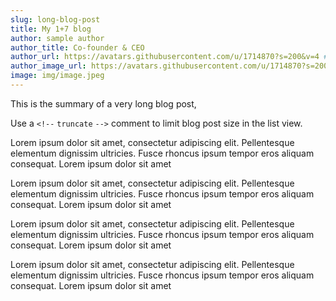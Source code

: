 ```yaml
---
slug: long-blog-post
title: My 1+7 blog
author: sample author
author_title: Co-founder & CEO
author_url: https://avatars.githubusercontent.com/u/1714870?s=200&v=4 #author social media url
author_image_url: https://avatars.githubusercontent.com/u/1714870?s=200&v=4 #add author image url or simply add image from img folder
image: img/image.jpeg
---
```


This is the summary of a very long blog post,

Use a `<!--` `truncate` `-->` comment to limit blog post size in the list view.

<!--truncate-->

Lorem ipsum dolor sit amet, consectetur adipiscing elit. Pellentesque elementum dignissim ultricies. Fusce rhoncus ipsum tempor eros aliquam consequat. Lorem ipsum dolor sit amet

Lorem ipsum dolor sit amet, consectetur adipiscing elit. Pellentesque elementum dignissim ultricies. Fusce rhoncus ipsum tempor eros aliquam consequat. Lorem ipsum dolor sit amet

Lorem ipsum dolor sit amet, consectetur adipiscing elit. Pellentesque elementum dignissim ultricies. Fusce rhoncus ipsum tempor eros aliquam consequat. Lorem ipsum dolor sit amet

Lorem ipsum dolor sit amet, consectetur adipiscing elit. Pellentesque elementum dignissim ultricies. Fusce rhoncus ipsum tempor eros aliquam consequat. Lorem ipsum dolor sit amet


